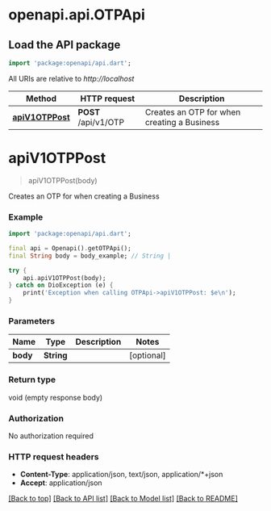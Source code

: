 # openapi.api.OTPApi

## Load the API package
```dart
import 'package:openapi/api.dart';
```

All URIs are relative to *http://localhost*

Method | HTTP request | Description
------------- | ------------- | -------------
[**apiV1OTPPost**](OTPApi.md#apiv1otppost) | **POST** /api/v1/OTP | Creates an OTP for when creating a Business


# **apiV1OTPPost**
> apiV1OTPPost(body)

Creates an OTP for when creating a Business

### Example
```dart
import 'package:openapi/api.dart';

final api = Openapi().getOTPApi();
final String body = body_example; // String | 

try {
    api.apiV1OTPPost(body);
} catch on DioException (e) {
    print('Exception when calling OTPApi->apiV1OTPPost: $e\n');
}
```

### Parameters

Name | Type | Description  | Notes
------------- | ------------- | ------------- | -------------
 **body** | **String**|  | [optional] 

### Return type

void (empty response body)

### Authorization

No authorization required

### HTTP request headers

 - **Content-Type**: application/json, text/json, application/*+json
 - **Accept**: application/json

[[Back to top]](#) [[Back to API list]](../README.md#documentation-for-api-endpoints) [[Back to Model list]](../README.md#documentation-for-models) [[Back to README]](../README.md)

